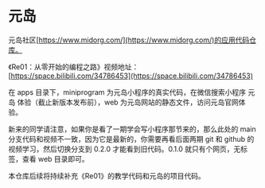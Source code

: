# 元岛

元岛社区[https://www.midorg.com/](https://www.midorg.com/)的应用代码仓库。

《Re01：从零开始的编程之路》视频地址：[https://space.bilibili.com/34786453](https://space.bilibili.com/34786453)

在 apps 目录下，miniprogram 为元岛小程序的真实代码，在微信搜索小程序 元岛 体验（截止新版本发布前），web 为元岛网站的静态文件，访问元岛官网体验。

新来的同学请注意，如果你是看了一期学会写小程序那节来的，那么此处的 main 分支代码和视频不一致，因为它是最新的，你需要再看后面两期 git 和 github 的视频学习，然后切换分支到 0.2.0 才能看到旧代码。0.1.0 就只有个网页，无标签，查看 web 目录即可。

本仓库后续将持续补充《Re01》的教学代码和元岛的项目代码。
